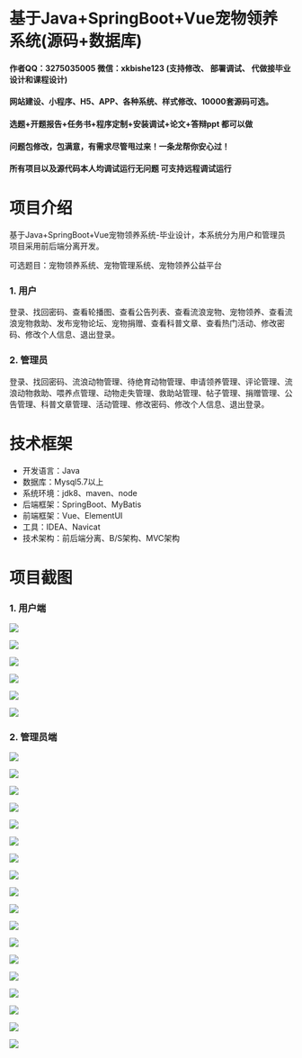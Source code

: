 # 基于Java+SpringBoot+Vue宠物领养系统(源码+数据库)

#### 作者QQ：3275035005 微信：xkbishe123 (支持修改、 部署调试、 代做接毕业设计和课程设计)

#### 网站建设、小程序、H5、APP、各种系统、样式修改、10000套源码可选。

#### 选题+开题报告+任务书+程序定制+安装调试+论文+答辩ppt 都可以做

#### 问题包修改，包满意，有需求尽管甩过来！一条龙帮你安心过！

#### 所有项目以及源代码本人均调试运行无问题 可支持远程调试运行

# 项目介绍
基于Java+SpringBoot+Vue宠物领养系统-毕业设计，本系统分为用户和管理员项目采用前后端分离开发。

可选题目：宠物领养系统、宠物管理系统、宠物领养公益平台

### 1. 用户

登录、找回密码、查看轮播图、查看公告列表、查看流浪宠物、宠物领养、查看流浪宠物救助、发布宠物论坛、宠物捐赠、查看科普文章、查看热门活动、修改密码、修改个人信息、退出登录。 

### 2. 管理员

登录、找回密码、流浪动物管理、待绝育动物管理、申请领养管理、评论管理、流浪动物救助、喂养点管理、动物走失管理、救助站管理、帖子管理、捐赠管理、公告管理、科普文章管理、活动管理、修改密码、修改个人信息、退出登录。

# 技术框架
- 开发语言：Java
- 数据库：Mysql5.7以上
- 系统环境：jdk8、maven、node
- 后端框架：SpringBoot、MyBatis
- 前端框架：Vue、ElementUI
- 工具：IDEA、Navicat
- 技术架构：前后端分离、B/S架构、MVC架构
# 项目截图

### 1. 用户端

![](image/A1.png)

![](image/A2.png)

![](image/A3.png)

![](image/A4.png)

![](image/A5.png)

![](image/A6.png)

### 2. 管理员端

![](image/B1.png)

![](image/B2.png)

![](image/B3.png)

![](image/B4.png)



![](image/B5.png)

![](image/B6.png)

![](image/B7.png)

![](image/B8.png)

![](image/B9.png)

![](image/B10.png)

![](image/B11.png)

![](image/B12.png)

![](image/B13.png)

![](image/B14.png)

![](image/B15.png)

![](image/B16.png)

![](image/B17.png)

![](image/B18.png)



